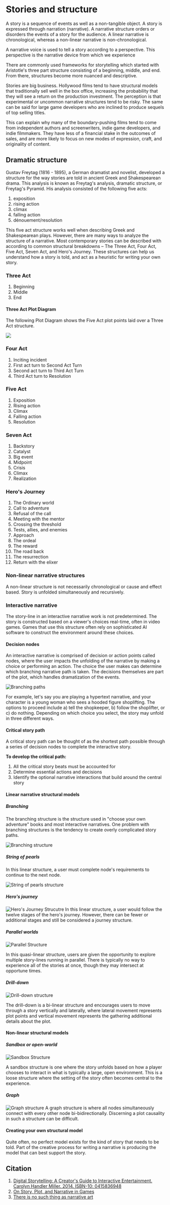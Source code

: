 # Stories and structure

A story is a sequence of events as well as a non-tangible object. A story is expressed through narration (narrative). A narrative structure orders or disorders the events of a story for the audience. A linear narrative is chronological, whereas a non-linear narrative is non-chronological.

A narrative voice is used to tell a story according to a perspective. This perspective is the narrative device from which we experience

There are commonly used frameworks for storytelling which started with Aristotle's three part structure consisting of a beginning, middle, and end. From there, structures become more nuanced and descriptive. 

Stories are big business. Hollywood films tend to have structural models that traditionally sell well in the box office, increasing the probability that they will see a return on the production investment. The perception is that experimental or uncommon narrative structures tend to be risky. The same can be said for large game developers who are inclined to produce sequels of top selling titles.

This can explain why many of the boundary-pushing films tend to come from independent authors and screenwriters, indie game developers, and indie filmmakers. They have less of a financial stake in the outcomes of sales, and are more likely to focus on new modes of expression, craft, and originality of content.

## Dramatic structure

Gustav Freytag (1816 - 1895), a German dramatist and novelist, developed a structure for the way stories are told in ancient Greek and Shakespearean drama. This analysis is known as Freytag's analysis, dramatic structure, or Freytag's Pyramid. His analysis consisted of the following five acts:

1. exposition
2. rising action
3. climax
4. falling action
5. dénouement/resolution

This five act structure works well when describing Greek and Shakespearean plays. However, there are many ways to analyze the structure of a narrative. Most contemporary stories can be described with according to common structural breakdowns – The Three Act, Four Act, Five Act, Seven Act, and Hero's Journey. These structures can help us understand how a story is told, and act as a heuristic for writing your own story.

### Three Act
  1. Beginning
  2. Middle
  3. End
  
#### Three Act Plot Diagram

The following Plot Diagram shows the Five Act plot points laid over a Three Act structure.

![](plot_diagram_reverse2.png)


### Four Act

1. Inciting incident
2. First act turn to Second Act Turn
3. Second act turn to Third Act Turn
4. Third Act turn to Resolution
  
### Five Act

1. Exposition
2. Rising action
3. Climax
4. Falling action
5. Resolution

### Seven Act
1. Backstory
2. Catalyst
3. Big event
4. Midpoint
5. Crisis
6. Climax
7. Realization

### Hero's Journey
1. The Ordinary world
2. Call to adventure
3. Refusal of the call
4. Meeting with the mentor
5. Crossing the threshold
6. Tests, allies, and enemies
7. Approach
8. The ordeal
9. The reward
10. The road back
11. The resurrection
12. Return with the elixer

### Non-linear narrative structures
A non-linear structure is not necessarily chronological or cause and effect based. Story is unfolded simultaneously and recursively.

### Interactive narrative
The story-line in an interactive narrative work is not predetermined. The story is constructed based on a viewer's choices real-time, often in video games. Games that use this structure often rely on sophisticated AI software to construct the environment around these choices.

#### Decision nodes
An interactive narrative is comprised of decision or action points called nodes, where the user impacts the unfolding of the narrative by making a choice or performing an action. The choice the user makes can determine which branching narrative path is taken. The decisions themselves are part of the plot, which handles dramatization of the events.


![Branching paths](../assets/interactive-narrative-branching-paths.png)

For example, let's say you are playing a hypertext narrative, and your character is a young woman who sees a hooded figure shoplifting. The options to proceed include a) tell the shopkeeper, b) follow the shoplifter, or c) do nothing. Depending on which choice you select, the story may unfold in three different ways.

#### Critical story path 

A critical story path can be thought of as the shortest path possible through a series of decision nodes to complete the interactive story.

**To develop the critical path:**

1. All the critical story beats must be accounted for
2. Determine essential actions and decisions
3. Identify the optional narrative interactions that build around the central story

#### Linear narrative structural models
##### Branching

The branching structure is the structure used in "choose your own adventure" books and most interactive narratives. One problem with branching structures is the tendency to create overly complicated story paths.

![Branching structure](../assets/narrative-branching-structure.png)


##### String of pearls

In this linear structure, a user must complete node's requirements to continue to the next node.

![String of pearls structure](../assets/narrative-string-of-pearls-structure.png)

##### Hero's journey

![Hero's Journey Strucutre](../assets/narrative-journey-structure.png)
In this linear structure, a user would follow the twelve stages of the hero's journey. However, there can be fewer or additional stages and still be considered a journey structure.

##### Parallel worlds

![Parallel Structure](../assets/narrative-parallel-structure.png)

In this quasi-linear structure, users are given the opportunity to explore multiple story-lines running in parallel. There is typically no way to experience all of the stories at once, though they may intersect at opportune times.

##### Drill-down
![Drill-down structure](../assets/narrative-drill-down-structure.png)

The drill-down is a bi-linear structure and encourages users to move through a story vertically and laterally, where lateral movement represents plot points and vertical movement represents the gathering additional details about the plot.

#### Non-linear structural models

##### Sandbox or open-world


![Sandbox Structure](../assets/narrative-sandbox-structure.png)


A sandbox structure is one where the story unfolds based on how a player chooses to interact in what is typically a large, open environment. This is a loose structure where the setting of the story often becomes central to the experience.

##### Graph
![Graph structure](../assets/narrative-graph-structure.png)
A graph structure is where all nodes simultaneously connect with every other node bi-bidirectionally. Discerning a plot causality in such a structure can be difficult.

#### Creating your own structural model

Quite often, no perfect model exists for the kind of story that needs to be told. Part of the creative process for writing a narrative is producing the model that can best support the story.


## Citation
1. [Digital Storytelling: A Creator's Guide to Interactive Entertainment. Carolyn Handler Miller. 2014. ISBN-10: 0415836948](http://www.amazon.com/Digital-Storytelling-creators-interactive-entertainment/dp/0415836948)
2. [On Story, Plot, and Narrative in Games](https://livewareblog.wordpress.com/2013/09/09/on-story-plot-and-narrative-in-games/)
3. [There is no such thing as narrative art](http://www.bu.edu/arion/volume-18-barolsky-narrative-art/)
